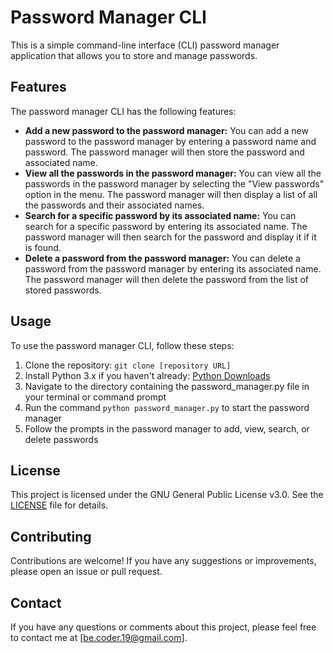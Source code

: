 # Password Manager CLI

This is a simple command-line interface (CLI) password manager application that allows you to store and manage passwords.

## Features

The password manager CLI has the following features:

- **Add a new password to the password manager:** You can add a new password to the password manager by entering a password name and password. The password manager will then store the password and associated name.
- **View all the passwords in the password manager:** You can view all the passwords in the password manager by selecting the "View passwords" option in the menu. The password manager will then display a list of all the passwords and their associated names.
- **Search for a specific password by its associated name:** You can search for a specific password by entering its associated name. The password manager will then search for the password and display it if it is found.
- **Delete a password from the password manager:** You can delete a password from the password manager by entering its associated name. The password manager will then delete the password from the list of stored passwords.

## Usage

To use the password manager CLI, follow these steps:

1. Clone the repository: `git clone [repository URL]`
2. Install Python 3.x if you haven't already: [Python Downloads](https://www.python.org/downloads/)
3. Navigate to the directory containing the password_manager.py file in your terminal or command prompt
4. Run the command `python password_manager.py` to start the password manager
5. Follow the prompts in the password manager to add, view, search, or delete passwords

## License

This project is licensed under the GNU General Public License v3.0. See the [LICENSE](LICENSE) file for details.

## Contributing

Contributions are welcome! If you have any suggestions or improvements, please open an issue or pull request.

## Contact

If you have any questions or comments about this project, please feel free to contact me at [be.coder.19@gmail.com].
